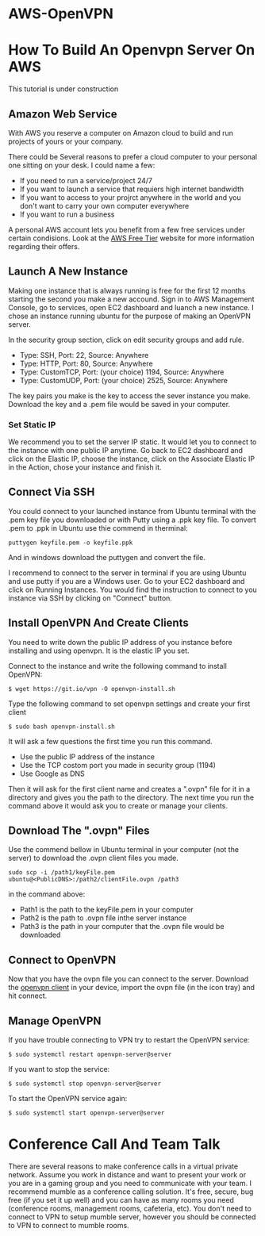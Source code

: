 # AWS-OpenVPN
<h1>How To Build An Openvpn Server On AWS</h1>
This tutorial is under construction
<h2>Amazon Web Service</h2>
<p>With AWS you reserve a computer on Amazon cloud to build and run projects of yours or your company.</p> 
<p>There could be Several reasons to prefer a cloud computer to your personal one sitting on your desk. I could name a few:
  <ul>
    <li>If you need to run a service/project 24/7</li>
    <li>If you want to launch a service that requiers high internet bandwidth</li>
    <li>If you want to access to your projrct anywhere in the world and you don't want to carry your own computer everywhere</li>
    <li>If you want to run a business</li> 
  </ul>
  </p>
  
<p>
  A personal AWS account lets you benefit from a few free services under certain condisions. Look at the <a href="https://aws.amazon.com/free/?all-free-tier.sort-by=item.additionalFields.SortRank&all-free-tier.sort-order=asc">AWS Free Tier</a> website for more information regarding their offers. 
</p>
<h2>Launch A New Instance</h2>
<p>
  Making one instance that is always running is free for the first 12 months starting the second you make a new accound. Sign in to AWS Management Console, go to services, open EC2 dashboard and luanch a new instance. I chose an instance running ubuntu for the purpose of making an OpenVPN server. 
</p>
<p>
  In the security group section, click on edit security groups and add rule.
  <ul>
    <li>Type: SSH, Port: 22, Source: Anywhere</li>
    <li>Type: HTTP, Port: 80, Source: Anywhere</li>
    <li>Type: CustomTCP, Port: (your choice) 1194, Source: Anywhere</li>
    <li>Type: CustomUDP, Port: (your choice) 2525, Source: Anywhere</li>
  </ul>
</p>
<p>
  The key pairs you make is the key to access the sever instance you make. Download the key and a .pem file would be saved in your computer.  
</p>
<h3>Set Static IP</h3>
<p>
  We recommend you to set the server IP static. It would let you to connect to the instance with one public IP anytime. Go back to EC2 dashboard and click on the Elastic IP, choose the instance, click on the Associate Elastic IP in the Action, chose your instance and finish it. 
</p>
<h2> Connect Via SSH</h2>
You could connect to your launched instance from Ubuntu terminal with the .pem key file you downloaded or with Putty using a .ppk key file. To convert .pem to .ppk in Ubuntu use thie commend in therminal:
</p>

```
puttygen keyfile.pem -o keyfile.ppk
```

And in windows download the puttygen and convert the file.

<p> 
  I recommend to connect to the server in terminal if you are using Ubuntu and use putty if you are a Windows user. Go to your EC2 dashboard and click on Running Instances. You would find the instruction to connect to you instance via SSH by clicking on "Connect" button.
</p>

<h2>Install OpenVPN And Create Clients</h2>
You need to write down the public IP address of you instance before installing and using openvpn. It is the elastic IP you set.
<p>
  Connect to the instance and write the following command to install OpenVPN:
 </p>
 
 ```
 $ wget https://git.io/vpn -O openvpn-install.sh
 ```
 
 <p>Type the following command to set openvpn settings and create your first client
</p>

```
$ sudo bash openvpn-install.sh
```
<p> It will ask a few questions the first time you run this command.<br>
  <ul>
    <li>Use the public IP address of the instance</li>
    <li>Use the TCP costom port you made in security group (1194)</li>
    <li>Use Google as DNS</li>
  </ul>
  Then it will ask for the first client name and creates a ".ovpn" file for it in a directory and gives you the path to the directory. The next time you run the command above it would ask you to create or manage your clients. 
</p>
 
<h2>Download The ".ovpn" Files</h2>
 Use the commend bellow in Ubuntu terminal in your computer (not the server) to download the .ovpn client files you made.
 
 ```
 sudo scp -i /path1/keyFile.pem ubuntu@<PublicDNS>:/path2/clientFile.ovpn /path3
 ```
 
 <p> in the command above:
    <ul>
      <li>Path1 is the path to the keyFile.pem in your computer</li>
      <li>Path2 is the path to .ovpn file inthe server instance</li>
      <li>Path3 is the path in your computer that the .ovpn file would be downloaded</li>
    </ul>
 </p>
 
 <h2>Connect to OpenVPN</h2>
 <p>Now that you have the ovpn file you can connect to the server. Download the <a href="https://openvpn.net/community-downloads/">openvpn client</a> in your device, import the ovpn file (in the icon tray) and hit connect.
 </p>
 
 <h2>Manage OpenVPN</h2>
 If you have trouble connecting to VPN try to restart the OpenVPN service:
 
 ```
 $ sudo systemctl restart openvpn-server@server
 ```
 
 If you want to stop the service:
 
 ```
 $ sudo systemctl stop openvpn-server@server
 ```
 
 To start the OpenVPN service again:
 
 ```
 $ sudo systemctl start openvpn-server@server
 ```
 
 <h1>Conference Call And Team Talk</h1>
There are several reasons to make conference calls in a virtual private network. Assume you work in distance and want to present your work or you are in a gaming group and you need to communicate with your team. I recommend mumble as a conference calling solution. It's free, secure, bug free (if you set it up well) and you can have as many rooms you need (conference rooms, management rooms, cafeteria, etc). You don't need to connect to VPN to setup mumble server, however you should be connected to VPN to connect to mumble rooms.

